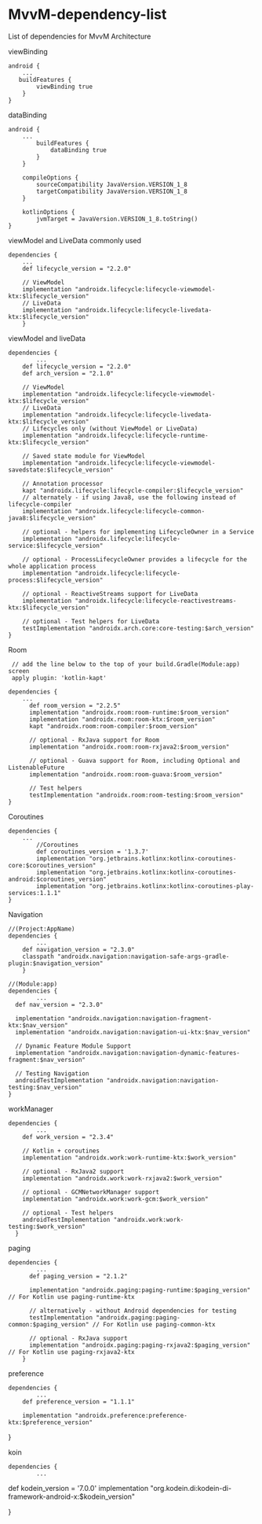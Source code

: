 # MvvM-dependency-list
List of dependencies for MvvM Architecture

viewBinding

    android {
        ...
       buildFeatures {
            viewBinding true
        }
    }
  
dataBinding

    android {
        ...
            buildFeatures {
                dataBinding true
            }
        }

        compileOptions {
            sourceCompatibility JavaVersion.VERSION_1_8
            targetCompatibility JavaVersion.VERSION_1_8
        }

        kotlinOptions {
            jvmTarget = JavaVersion.VERSION_1_8.toString()
    }
    
viewModel and LiveData commonly used

    dependencies {
        ...
        def lifecycle_version = "2.2.0"

        // ViewModel
        implementation "androidx.lifecycle:lifecycle-viewmodel-ktx:$lifecycle_version"
        // LiveData
        implementation "androidx.lifecycle:lifecycle-livedata-ktx:$lifecycle_version"
        }
        
viewModel and liveData

    dependencies {
            ...
        def lifecycle_version = "2.2.0"
        def arch_version = "2.1.0"

        // ViewModel
        implementation "androidx.lifecycle:lifecycle-viewmodel-ktx:$lifecycle_version"
        // LiveData
        implementation "androidx.lifecycle:lifecycle-livedata-ktx:$lifecycle_version"
        // Lifecycles only (without ViewModel or LiveData)
        implementation "androidx.lifecycle:lifecycle-runtime-ktx:$lifecycle_version"

        // Saved state module for ViewModel
        implementation "androidx.lifecycle:lifecycle-viewmodel-savedstate:$lifecycle_version"

        // Annotation processor
        kapt "androidx.lifecycle:lifecycle-compiler:$lifecycle_version"
        // alternately - if using Java8, use the following instead of lifecycle-compiler
        implementation "androidx.lifecycle:lifecycle-common-java8:$lifecycle_version"

        // optional - helpers for implementing LifecycleOwner in a Service
        implementation "androidx.lifecycle:lifecycle-service:$lifecycle_version"

        // optional - ProcessLifecycleOwner provides a lifecycle for the whole application process
        implementation "androidx.lifecycle:lifecycle-process:$lifecycle_version"

        // optional - ReactiveStreams support for LiveData
        implementation "androidx.lifecycle:lifecycle-reactivestreams-ktx:$lifecycle_version"

        // optional - Test helpers for LiveData
        testImplementation "androidx.arch.core:core-testing:$arch_version"
    }
    
Room
     
     // add the line below to the top of your build.Gradle(Module:app) screen
     apply plugin: 'kotlin-kapt'
    
    dependencies {
        ...
          def room_version = "2.2.5"
          implementation "androidx.room:room-runtime:$room_version"      
          implementation "androidx.room:room-ktx:$room_version"
          kapt "androidx.room:room-compiler:$room_version"

          // optional - RxJava support for Room
          implementation "androidx.room:room-rxjava2:$room_version"

          // optional - Guava support for Room, including Optional and ListenableFuture
          implementation "androidx.room:room-guava:$room_version"

          // Test helpers
          testImplementation "androidx.room:room-testing:$room_version"
    }
    
Coroutines 
    
    dependencies {
        ...
            //Coroutines
            def coroutines_version = '1.3.7'
            implementation "org.jetbrains.kotlinx:kotlinx-coroutines-core:$coroutines_version"
            implementation "org.jetbrains.kotlinx:kotlinx-coroutines-android:$coroutines_version"
            implementation "org.jetbrains.kotlinx:kotlinx-coroutines-play-services:1.1.1"
    }
    
Navigation

    //(Project:AppName)
    dependencies {
            ...
        def navigation_version = "2.3.0"
        classpath "androidx.navigation:navigation-safe-args-gradle-plugin:$navigation_version"
        }
        
    //(Module:app)
    dependencies {
            ...
      def nav_version = "2.3.0"
      
      implementation "androidx.navigation:navigation-fragment-ktx:$nav_version"
      implementation "androidx.navigation:navigation-ui-ktx:$nav_version"

      // Dynamic Feature Module Support
      implementation "androidx.navigation:navigation-dynamic-features-fragment:$nav_version"

      // Testing Navigation
      androidTestImplementation "androidx.navigation:navigation-testing:$nav_version"
    }
    
workManager

    dependencies {
            ...
        def work_version = "2.3.4"

        // Kotlin + coroutines
        implementation "androidx.work:work-runtime-ktx:$work_version"

        // optional - RxJava2 support
        implementation "androidx.work:work-rxjava2:$work_version"

        // optional - GCMNetworkManager support
        implementation "androidx.work:work-gcm:$work_version"

        // optional - Test helpers
        androidTestImplementation "androidx.work:work-testing:$work_version"
      }

paging 

    dependencies {
            ...
          def paging_version = "2.1.2"

          implementation "androidx.paging:paging-runtime:$paging_version" // For Kotlin use paging-runtime-ktx

          // alternatively - without Android dependencies for testing
          testImplementation "androidx.paging:paging-common:$paging_version" // For Kotlin use paging-common-ktx

          // optional - RxJava support
          implementation "androidx.paging:paging-rxjava2:$paging_version" // For Kotlin use paging-rxjava2-ktx
        }

preference

    dependencies {
            ...
        def preference_version = "1.1.1"
        
        implementation "androidx.preference:preference-ktx:$preference_version"
}

koin

    dependencies {
            ...
def kodein_version = '7.0.0'
    implementation "org.kodein.di:kodein-di-framework-android-x:$kodein_version"

}


